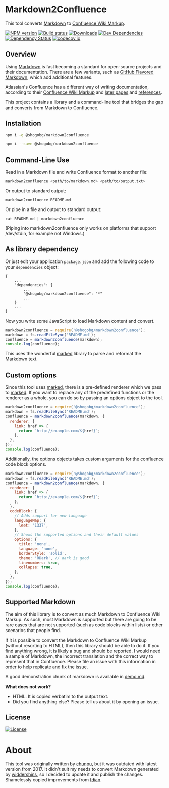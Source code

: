 # Markdown2Confluence

This tool converts [Markdown] to [Confluence Wiki Markup].

[![NPM version][npm-image]][npm-url]
[![Build status][travis-image]][travis-url]
[![Downloads][downloads-image]][downloads-url]
[![Dev Dependencies][devdependencies-badge]][devdependencies-link]
[![Dependency Status][david-image]][david-url]
[![codecov.io][codecov-badge]][codecov-link]

## Overview

Using [Markdown] is fast becoming a standard for open-source projects and their documentation. There are a few variants, such as [GitHub Flavored Markdown], which add additional features.

Atlassian's Confluence has a different way of writing documentation, according to their [Confluence Wiki Markup] and [later pages][confluence-wiki-markup] and [references][wiki-render-help-action].

This project contains a library and a command-line tool that bridges the gap and converts from Markdown to Confluence.

## Installation

```sh
npm i -g @shogobg/markdown2confluence
```

```sh
npm i --save @shogobg/markdown2confluence
```

## Command-Line Use

Read in a Markdown file and write Confluence format to another file:

```sh
markdown2confluence <path/to/markdown.md> <path/to/output.txt>
```

Or output to standard output:

    markdown2confluence README.md

Or pipe in a file and output to standard output:

    cat README.md | markdown2confluence

(Piping into markdown2confluence only works on platforms that support /dev/stdin, for example not Windows.)

## As library dependency

Or just edit your application `package.json` and add the following code to your `dependencies` object:

    {
        ...
        "dependencies": {
            ...
            "@shogobg/markdown2confluence": "*"
            ...
        }
        ...
    }

Now you write some JavaScript to load Markdown content and convert.

```javascript
markdown2confluence = require('@shogobg/markdown2confluence');
markdown = fs.readFileSync('README.md');
confluence = markdown2confluence(markdown);
console.log(confluence);
```

This uses the wonderful [marked](https://www.npmjs.com/package/marked) library to parse and reformat the Markdown text.

## Custom options

Since this tool uses [marked](https://www.npmjs.com/package/marked), there is a pre-defined renderer which we pass to [marked](https://www.npmjs.com/package/marked).
If you want to replace any of the predefined functions or the renderer as a whole, you can do so by passing an options object to the tool.

```javascript
markdown2confluence = require('@shogobg/markdown2confluence');
markdown = fs.readFileSync('README.md');
confluence = markdown2confluence(markdown, {
  renderer: {
    link: href => {
      return `http://example.com/${href}`;
    },
  },
});
console.log(confluence);
```

Additionally, the options objects takes custom arguments for the confluence code block options.

```javascript
markdown2confluence = require('@shogobg/markdown2confluence');
markdown = fs.readFileSync('README.md');
confluence = markdown2confluence(markdown, {
  renderer: {
    link: href => {
      return `http://example.com/${href}`;
    },
  },
  codeBlock: {
    // Adds support for new language
    languageMap: {
      leet: '1337',
    },
    // Shows the supported options and their default values
    options: {
      title: 'none',
      language: 'none',
      borderStyle: 'solid',
      theme: 'RDark', // dark is good
      linenumbers: true,
      collapse: true,
    },
  },
});
console.log(confluence);
```

## Supported Markdown

The aim of this library is to convert as much Markdown to Confluence Wiki Markup. As such, most Markdown is supported but there are going to be rare cases that are not supported (such as code blocks within lists) or other scenarios that people find.

If it is possible to convert the Markdown to Confluence Wiki Markup (without resorting to HTML), then this library should be able to do it. If you find anything wrong, it is likely a bug and should be reported. I would need a sample of Markdown, the incorrect translation and the correct way to represent that in Confluence. Please file an issue with this information in order to help replicate and fix the issue.

A good demonstration chunk of markdown is available in [demo.md](demo.md).

**What does not work?**

- HTML. It is copied verbatim to the output text.
- Did you find anything else? Please tell us about it by opening an issue.

## License

[![License][license-image]][license-url]

# About

This tool was originally written by [chunpu](https://github.com/chunpu/markdown2confluence), but it was outdated with latest version from 2017.
It didn't suit my needs to convert Markdown generated by [widdershins](https://github.com/Mermade/widdershins), so I decided to update it and publish the changes.
Shamelessly copied improvements from [fdian](https://github.com/connected-world-services/markdown2confluence-cws).

[markdown]: http://daringfireball.net/projects/markdown/syntax
[github flavored markdown]: https://github.github.com/gfm/
[confluence wiki markup]: https://confluence.atlassian.com/display/CONF42/Confluence+Wiki+Markup
[npm-image]: https://img.shields.io/npm/v/@shogobg/markdown2confluence.svg?style=flat-square
[npm-url]: https://www.npmjs.com/package/@shogobg/markdown2confluence
[downloads-image]: http://img.shields.io/npm/dm/@shogobg/markdown2confluence.svg?style=flat-square
[downloads-url]: https://www.npmjs.com/package/@shogobg/markdown2confluence
[david-image]: http://img.shields.io/david/Shogobg/markdown2confluence.svg?style=flat-square
[david-url]: https://david-dm.org/Shogobg/markdown2confluence
[devdependencies-badge]: https://img.shields.io/david/dev/Shogobg/markdown2confluence.svg
[devdependencies-link]: https://david-dm.org/Shogobg/markdown2confluence#info=devDependencies
[codecov-badge]: https://img.shields.io/codecov/c/github/Shogobg/markdown2confluence/master.svg
[codecov-link]: https://codecov.io/github/Shogobg/markdown2confluence?branch=master
[travis-image]: https://img.shields.io/travis/shogobg/markdown2confluence.svg?style=flat-square
[travis-url]: https://travis-ci.org/Shogobg/markdown2confluence
[license-image]: http://img.shields.io/npm/l/@shogobg/markdown2confluence.svg?style=flat-square
[license-url]: #
[wiki-render-help-action]: https://roundcorner.atlassian.net/secure/WikiRendererHelpAction.jspa?section=all
[confluence-wiki-markup]: https://confluence.atlassian.com/display/DOC/Confluence+Wiki+Markup
[removed-wiki-markup-editor]: http://blogs.atlassian.com/2011/11/why-we-removed-wiki-markup-editor-in-confluence-4/
[code-block-macro]: https://confluence.atlassian.com/doc/code-block-macro-139390.html
